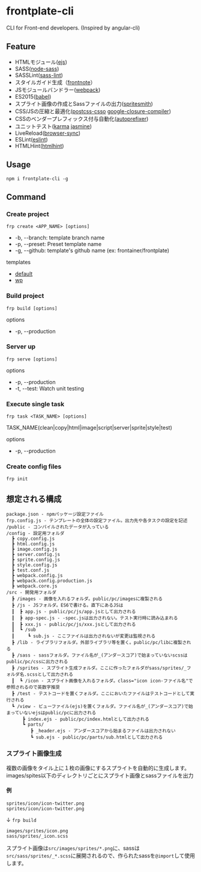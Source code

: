# frontplate-cli

CLI for Front-end developers. (Inspired by angular-cli)

## Feature

- HTMLモジュール([ejs](https://www.npmjs.com/package/ejs))
- SASS([node-sass](https://www.npmjs.com/package/node-sass))
- SASSLint([sass-lint](https://www.npmjs.com/package/sass-lint))
- スタイルガイド生成（[frontnote](https://www.npmjs.com/package/frontnote)）
- JSモジュールバンドラー([webpack](https://www.npmjs.com/package/webpack))
- ES2015([babel](https://www.npmjs.com/package/babel))
- スプライト画像の作成とSassファイルの出力([spritesmith](https://www.npmjs.com/package/spritesmith))
- CSS/JSの圧縮と最適化([postcss-csso](https://www.npmjs.com/package/postcss-csso) [google-closure-compiler](https://www.npmjs.com/package/google-closure-compiler))
- CSSのベンダープレフィックス付与自動化([autoprefixer](https://www.npmjs.com/package/autoprefixer))
- ユニットテスト([karma](https://www.npmjs.com/package/karma) [jasmine](https://www.npmjs.com/package/jasmine))
- LiveReload([browser-sync](https://www.npmjs.com/package/browser-sync))
- ESLint([eslint](https://www.npmjs.com/package/eslint))
- HTMLHint([htmlhint](https://www.npmjs.com/package/htmlhint))

## Usage

```
npm i frontplate-cli -g
```

## Command

### Create project
```
frp create <APP_NAME> [options]
```

- -b, --branch: template branch name
- -p, --preset: Preset template name
- -g, --github: template's github name (ex: frontainer/frontplate)

templates

- [default](https://github.com/frontainer/frontplate)
- [wp](https://github.com/frontainer/wp-frontplate)

### Build project

```
frp build [options]
```

options

- -p, --production

### Server up

```
frp serve [options]
```

options

- -p, --production
- -t, --test: Watch unit testing

### Execute single task

```
frp task <TASK_NAME> [options]
```

TASK_NAME(clean|copy|html|image|script|server|sprite|style|test)

options

- -p, --production

### Create config files

```
frp init
```

## 想定される構成

```
package.json - npmパッケージ設定ファイル
frp.config.js - テンプレートの全体の設定ファイル。出力先や各タスクの設定を記述
/public - コンパイルされたデータが入っている
/config - 設定用フォルダ
  ┣ copy.config.js
  ┣ html.config.js
  ┣ image.config.js
  ┣ server.config.js
  ┣ sprite.config.js
  ┣ style.config.js
  ┣ test.conf.js
  ┣ webpack.config.js
  ┣ webpack.config.production.js
  ┣ webpack.core.js
/src - 開発用フォルダ
  ┣ /images - 画像を入れるフォルダ。public/pc/imagesに複製される
  ┣ /js - JSフォルダ。ES6で書ける。直下にあるJSは
  ┃  ┣ app.js - public/pc/js/app.jsとして出力される
  ┃  ┣ app-spec.js - -spec.jsは出力されない。テスト実行時に読み込まれる
  ┃  ┣ xxx.js - public/pc/js/xxx.jsとして出力される
  ┃  ┗ /sub
  ┃     ┗ sub.js - ここファイルは出力されないが変更は監視される
  ┣ /lib - ライブラリフォルダ。外部ライブラリ等を置く。public/pc/libに複製される
  ┣ /sass - sassフォルダ。ファイル名が_(アンダースコア)で始まっていないscssはpublic/pc/cssに出力される
  ┣ /sprites - スプライト生成フォルダ。ここに作ったフォルダがsass/sprites/_フォルダ名.scssとして出力される
  ┃  ┗ /icon - スプライト画像を入れるフォルダ。class="icon icon-ファイル名"で参照されるので英数字推奨
  ┣ /test - テストコードを置くフォルダ。ここにおいたファイルはテストコードとして実行される
  ┗ /view - ビューファイル(ejs)を置くフォルダ。ファイル名が_(アンダースコア)で始まっていないejsはpublic/pcに出力される
      ┣ index.ejs - public/pc/index.htmlとして出力される
      ┗ parts/
         ┣ _header.ejs - アンダースコアから始まるファイルは出力されない
         ┗ sub.ejs - public/pc/parts/sub.htmlとして出力される
```

### スプライト画像生成

複数の画像をタイル上に１枚の画像にするスプライトを自動的に生成します。images/spites以下のディレクトリごとにスプライト画像とsassファイルを出力

#### 例

```
sprites/icon/icon-twitter.png
sprites/icon/icon-twitter.png
```
↓ `frp build`
```
images/sprites/icon.png
sass/sprites/_icon.scss
```

スプライト画像は`src/images/sprites/*.png`に、sassは`src/sass/sprites/_*.scss`に展開されるので、作られたsassを`@import`して使用します。
